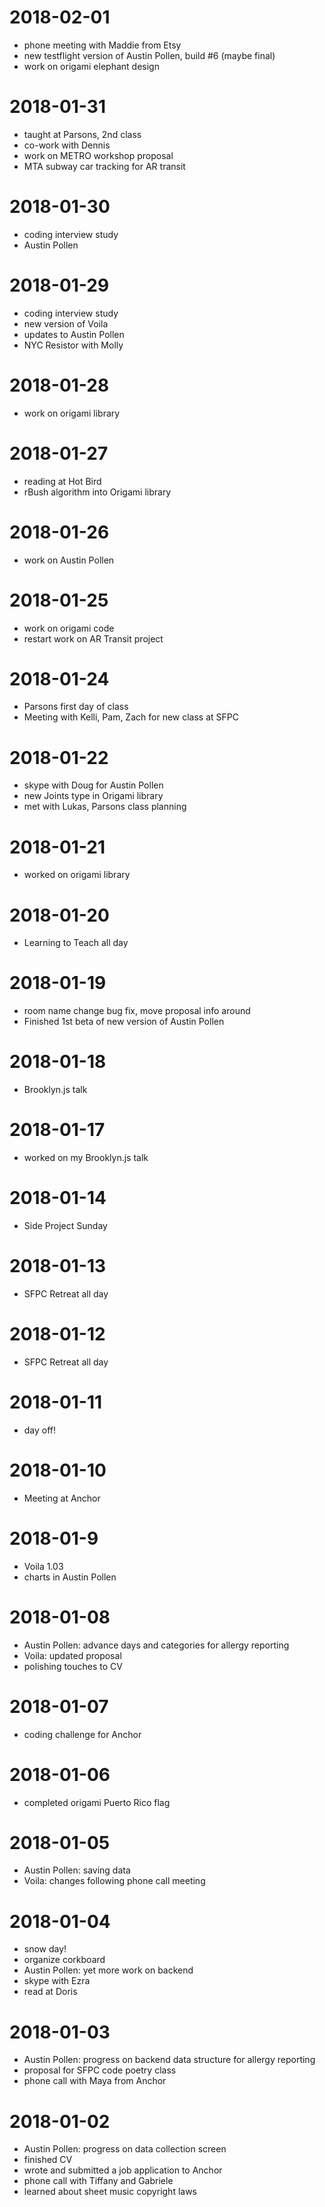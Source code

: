 # 2018-02-01

* phone meeting with Maddie from Etsy
* new testflight version of Austin Pollen, build #6 (maybe final)
* work on origami elephant design

# 2018-01-31

* taught at Parsons, 2nd class
* co-work with Dennis
* work on METRO workshop proposal
* MTA subway car tracking for AR transit

# 2018-01-30
* coding interview study
* Austin Pollen 

# 2018-01-29
* coding interview study
* new version of Voila
* updates to Austin Pollen
* NYC Resistor with Molly

# 2018-01-28
* work on origami library

# 2018-01-27
* reading at Hot Bird
* rBush algorithm into Origami library

# 2018-01-26
* work on Austin Pollen

# 2018-01-25
* work on origami code
* restart work on AR Transit project

# 2018-01-24
* Parsons first day of class
* Meeting with Kelli, Pam, Zach for new class at SFPC

# 2018-01-22
* skype with Doug for Austin Pollen
* new Joints type in Origami library
* met with Lukas, Parsons class planning

# 2018-01-21
* worked on origami library

# 2018-01-20
* Learning to Teach all day

# 2018-01-19
* room name change bug fix, move proposal info around
* Finished 1st beta of new version of Austin Pollen

# 2018-01-18
* Brooklyn.js talk

# 2018-01-17
* worked on my Brooklyn.js talk

# 2018-01-14
* Side Project Sunday

# 2018-01-13
* SFPC Retreat all day

# 2018-01-12
* SFPC Retreat all day

# 2018-01-11
* day off!

# 2018-01-10
* Meeting at Anchor

# 2018-01-9
* Voila 1.03
* charts in Austin Pollen

# 2018-01-08

* Austin Pollen: advance days and categories for allergy reporting
* Voila: updated proposal
* polishing touches to CV

# 2018-01-07

* coding challenge for Anchor

# 2018-01-06

* completed origami Puerto Rico flag

# 2018-01-05

* Austin Pollen: saving data
* Voila: changes following phone call meeting

# 2018-01-04

* snow day!
* organize corkboard
* Austin Pollen: yet more work on backend
* skype with Ezra
* read at Doris

# 2018-01-03

* Austin Pollen: progress on backend data structure for allergy reporting
* proposal for SFPC code poetry class
* phone call with Maya from Anchor

# 2018-01-02

* Austin Pollen: progress on data collection screen
* finished CV
* wrote and submitted a job application to Anchor
* phone call with Tiffany and Gabriele
* learned about sheet music copyright laws